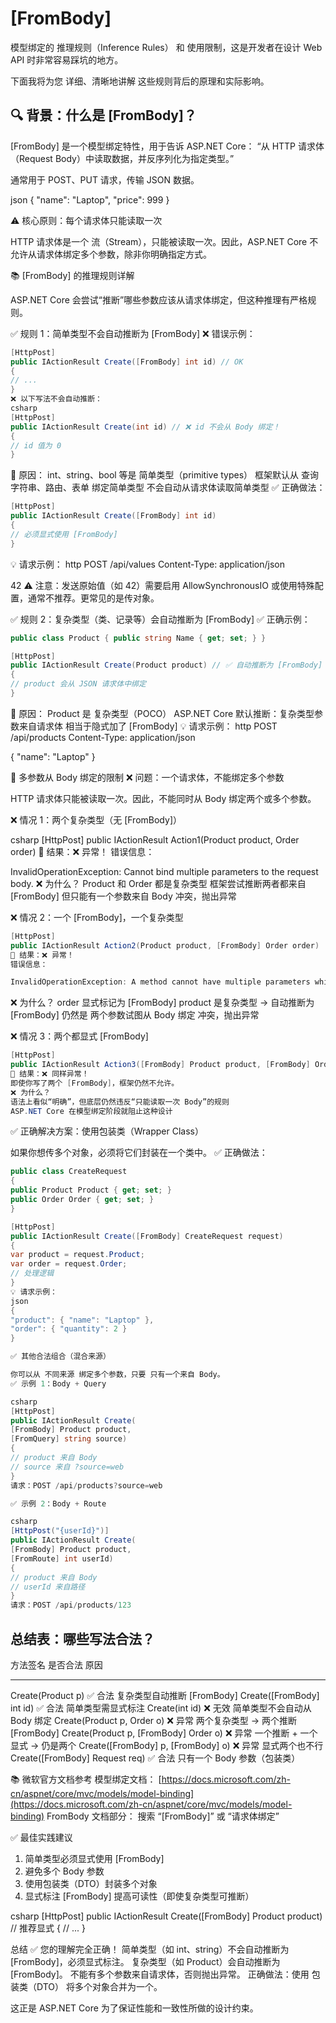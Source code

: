 
# [FromBody] 
模型绑定的 推理规则（Inference Rules） 和 使用限制，这是开发者在设计 Web API 时非常容易踩坑的地方。

下面我将为您 详细、清晰地讲解 这些规则背后的原理和实际影响。

## 🔍 背景：什么是 [FromBody]？

[FromBody] 是一个模型绑定特性，用于告诉 ASP.NET Core：
“从 HTTP 请求体（Request Body）中读取数据，并反序列化为指定类型。”

通常用于 POST、PUT 请求，传输 JSON 数据。

json
{ "name": "Laptop", "price": 999 }

⚠️ 核心原则：每个请求体只能读取一次

HTTP 请求体是一个 流（Stream），只能被读取一次。因此，ASP.NET Core 不允许从请求体绑定多个参数，除非你明确指定方式。

📚 [FromBody] 的推理规则详解

ASP.NET Core 会尝试“推断”哪些参数应该从请求体绑定，但这种推理有严格规则。

✅ 规则 1：简单类型不会自动推断为 [FromBody]
❌ 错误示例：
```csharp
[HttpPost]
public IActionResult Create([FromBody] int id) // OK
{
// ...
}
❌ 以下写法不会自动推断：
csharp
[HttpPost]
public IActionResult Create(int id) // ❌ id 不会从 Body 绑定！
{
// id 值为 0
}
```
🔹 原因：
int、string、bool 等是 简单类型（primitive types）
框架默认从 查询字符串、路由、表单 绑定简单类型
不会自动从请求体读取简单类型
✅ 正确做法：
```csharp
[HttpPost]
public IActionResult Create([FromBody] int id)
{
// 必须显式使用 [FromBody]
}
```
💡 请求示例：
http
POST /api/values
Content-Type: application/json

42
⚠️ 注意：发送原始值（如 42）需要启用 AllowSynchronousIO 或使用特殊配置，通常不推荐。更常见的是传对象。

✅ 规则 2：复杂类型（类、记录等）会自动推断为 [FromBody]
✅ 正确示例：
```csharp
public class Product { public string Name { get; set; } }

[HttpPost]
public IActionResult Create(Product product) // ✅ 自动推断为 [FromBody]
{
// product 会从 JSON 请求体中绑定
}
```
🔹 原因：
Product 是 复杂类型（POCO）
ASP.NET Core 默认推断：复杂类型参数来自请求体
相当于隐式加了 [FromBody]
💡 请求示例：
http
POST /api/products
Content-Type: application/json

{ "name": "Laptop" }

🚫 多参数从 Body 绑定的限制
❌ 问题：一个请求体，不能绑定多个参数

HTTP 请求体只能被读取一次。因此，不能同时从 Body 绑定两个或多个参数。

❌ 情况 1：两个复杂类型（无 [FromBody]）

csharp
[HttpPost]
public IActionResult Action1(Product product, Order order)
🔴 结果：❌ 异常！
错误信息：

InvalidOperationException: Cannot bind multiple parameters to the request body.
❌ 为什么？
Product 和 Order 都是复杂类型
框架尝试推断两者都来自 [FromBody]
但只能有一个参数来自 Body
冲突，抛出异常

❌ 情况 2：一个 [FromBody]，一个复杂类型

```csharp
[HttpPost]
public IActionResult Action2(Product product, [FromBody] Order order)
🔴 结果：❌ 异常！
错误信息：

InvalidOperationException: A method cannot have multiple parameters which are bound from the request body.
```
❌ 为什么？
order 显式标记为 [FromBody]
product 是复杂类型 → 自动推断为 [FromBody]
仍然是 两个参数试图从 Body 绑定
冲突，抛出异常

❌ 情况 3：两个都显式 [FromBody]

```csharp
[HttpPost]
public IActionResult Action3([FromBody] Product product, [FromBody] Order order)
🔴 结果：❌ 同样异常！
即使你写了两个 [FromBody]，框架仍然不允许。
❌ 为什么？
语法上看似“明确”，但底层仍然违反“只能读取一次 Body”的规则
ASP.NET Core 在模型绑定阶段就阻止这种设计
```
✅ 正确解决方案：使用包装类（Wrapper Class）

如果你想传多个对象，必须将它们封装在一个类中。
✅ 正确做法：

```csharp
public class CreateRequest
{
public Product Product { get; set; }
public Order Order { get; set; }
}

[HttpPost]
public IActionResult Create([FromBody] CreateRequest request)
{
var product = request.Product;
var order = request.Order;
// 处理逻辑
}
💡 请求示例：
json
{
"product": { "name": "Laptop" },
"order": { "quantity": 2 }
}

✅ 其他合法组合（混合来源）

你可以从 不同来源 绑定多个参数，只要 只有一个来自 Body。
✅ 示例 1：Body + Query

csharp
[HttpPost]
public IActionResult Create(
[FromBody] Product product,
[FromQuery] string source)
{
// product 来自 Body
// source 来自 ?source=web
}
请求：POST /api/products?source=web

✅ 示例 2：Body + Route

csharp
[HttpPost("{userId}")]
public IActionResult Create(
[FromBody] Product product,
[FromRoute] int userId)
{
// product 来自 Body
// userId 来自路径
}
请求：POST /api/products/123
```
## 总结表：哪些写法合法？

方法签名 是否合法 原因

---

Create(Product p) ✅ 合法 复杂类型自动推断 [FromBody]
Create([FromBody] int id) ✅ 合法 简单类型需显式标注
Create(int id) ❌ 无效 简单类型不会自动从 Body 绑定
Create(Product p, Order o) ❌ 异常 两个复杂类型 → 两个推断 [FromBody]
Create(Product p, [FromBody] Order o) ❌ 异常 一个推断 + 一个显式 → 仍是两个
Create([FromBody] p, [FromBody] o) ❌ 异常 显式两个也不行
Create([FromBody] Request req) ✅ 合法 只有一个 Body 参数（包装类）

📚 微软官方文档参考
模型绑定文档：
[https://docs.microsoft.com/zh-cn/aspnet/core/mvc/models/model-binding](https://docs.microsoft.com/zh-cn/aspnet/core/mvc/models/model-binding)
FromBody 文档部分：
搜索 “[FromBody]” 或 “请求体绑定”

✅ 最佳实践建议

1. 简单类型必须显式使用 [FromBody]
2. 避免多个 Body 参数
3. 使用包装类（DTO）封装多个对象
4. 显式标注 [FromBody] 提高可读性（即使复杂类型可推断）

csharp
[HttpPost]
public IActionResult Create([FromBody] Product product) // 推荐显式
{
// ...
}

总结
✅ 您的理解完全正确！
简单类型（如 int、string）不会自动推断为 [FromBody]，必须显式标注。
复杂类型（如 Product）会自动推断为 [FromBody]。
不能有多个参数来自请求体，否则抛出异常。
正确做法：使用 包装类（DTO） 将多个对象合并为一个。

这正是 ASP.NET Core 为了保证性能和一致性所做的设计约束。

